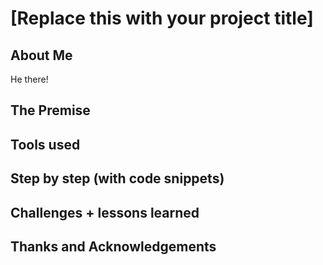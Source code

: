 # [Replace this with your project title]

## About Me

He there!

## The Premise

## Tools used

## Step by step (with code snippets)

## Challenges + lessons learned

## Thanks and Acknowledgements

